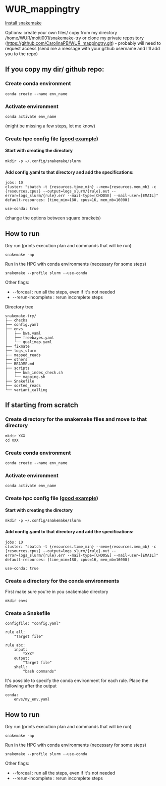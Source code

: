 # WUR_mappingtry


[Install snakemake](https://snakemake.readthedocs.io/en/stable/getting_started/installation.html)


Options: create your own files/ copy from my directory /home/WUR/moiti001/snakemake-try or clone my private repository (https://github.com/CarolinaPB/WUR_mappingtry.git) - probably will need to request access (send me a message with your github username and I'll add you to the repo)


## If you copy my dir/ github repo:
### Create conda environment
```
conda create --name env_name
```

### Activate environment
```
conda activate env_name
```
(might be missing a few steps, let me know)

### Create hpc config file ([good example](https://www.sichong.site/2020/02/25/snakemake-and-slurm-how-to-manage-workflow-with-resource-constraint-on-hpc/))

#### Start with creating the directory
```
mkdir -p ~/.config/snakemake/slurm
```

#### Add config.yaml to that directory and add the specifications:
```
jobs: 10
cluster: "sbatch -t {resources.time_min} --mem={resources.mem_mb} -c {resources.cpus} --output=logs_slurm/{rule}.out --error=logs_slurm/{rule}.err --mail-type=[CHOOSE] --mail-user=[EMAIL]"
default-resources: [time_min=180, cpus=16, mem_mb=16000]

use-conda: true
```
(change the options between square brackets)

## How to run

Dry run (prints execution plan and commands that will be run)
```
snakemake -np 
```
Run in the HPC with conda environments (necessary for some steps)
```
snakemake --profile slurm --use-conda
```

Other flags:
- --forceal : run all the steps, even if it's not needed
- --rerun-incomplete : rerun incomplete steps

Directory tree
```
snakemake-try/
├── checks
├── config.yaml
├── envs
│   ├── bwa.yaml
│   ├── freebayes.yaml
│   └── qualimap.yaml
├── fixmate
├── logs_slurm
├── mapped_reads
├── others
├── README.md
├── scripts
│   ├── bwa_index_check.sh
│   └── mapping.sh
├── Snakefile
├── sorted_reads
└── variant_calling
```


## If starting from scratch


### Create directory for the snakemake files and move to that directory

```
mkdir XXX
cd XXX
```

### Create conda environment
```
conda create --name env_name
```

### Activate environment
```
conda activate env_name
```

### Create hpc config file ([good example](https://www.sichong.site/2020/02/25/snakemake-and-slurm-how-to-manage-workflow-with-resource-constraint-on-hpc/))

#### Start with creating the directory
```
mkdir -p ~/.config/snakemake/slurm
```

#### Add config.yaml to that directory and add the specifications:
```
jobs: 10
cluster: "sbatch -t {resources.time_min} --mem={resources.mem_mb} -c {resources.cpus} --output=logs_slurm/{rule}.out --error=logs_slurm/{rule}.err --mail-type=[CHOOSE] --mail-user=[EMAIL]"
default-resources: [time_min=180, cpus=16, mem_mb=16000]

use-conda: true
```
### Create a directory for the conda environments
First make sure you're in you snakemake directory
```
mkdir envs
```
### Create a Snakefile 
```
configfile: "config.yaml"

rule all:
    "Target file"

rule abc:
    input:
        "XXX"
    output:
        "Target file"
    shell:
        "bash commands"
```
It's possible to specify the conda environment for each rule. Place the following after the output
```
conda:
    envs/my_env.yaml
```


## How to run

Dry run (prints execution plan and commands that will be run)
```
snakemake -np 
```
Run in the HPC with conda environments (necessary for some steps)
```
snakemake --profile slurm --use-conda
```

Other flags:
- --forceal : run all the steps, even if it's not needed
- --rerun-incomplete : rerun incomplete steps
